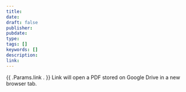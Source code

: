 ```yaml
---
title:
date:
draft: false
publisher:
pubdate:
type:
tags: []
keywords: []
description:
link:
---
```

{{ .Params.link . }}
Link will open a PDF stored on Google Drive in a new browser tab.
